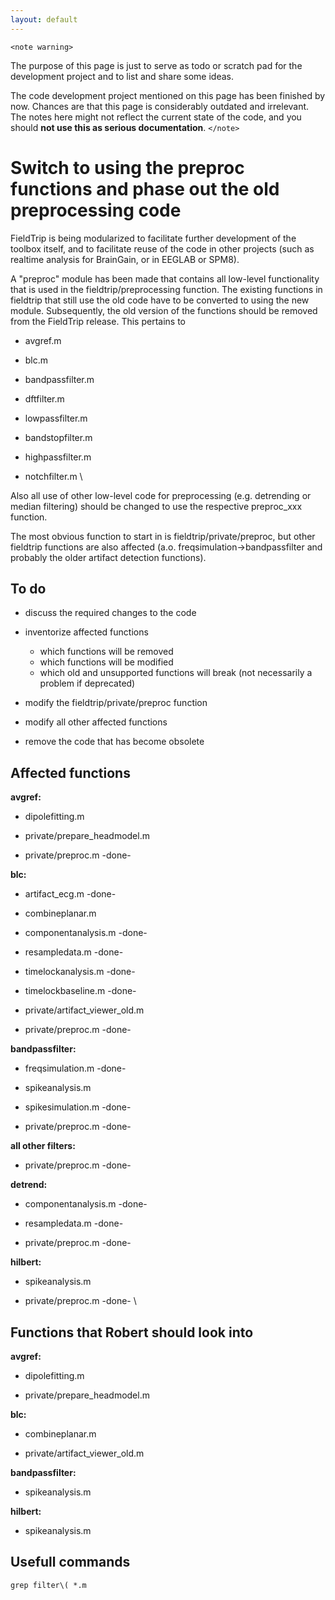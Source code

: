 ```yaml
---
layout: default
---
```


`<note warning>`

The purpose of this page is just to serve as todo or scratch pad for the development project and to list and share some ideas. 

The code development project mentioned on this page has been finished by now. Chances are that this page is considerably outdated and irrelevant. The notes here might not reflect the current state of the code, and you should **not use this as serious documentation**.
`</note>`

# Switch to using the preproc functions and phase out the old preprocessing code

FieldTrip is being modularized to facilitate further development of the toolbox itself, and to facilitate reuse of the code in other projects (such as realtime analysis for BrainGain, or in EEGLAB or SPM8).

A "preproc" module has been made that contains all low-level functionality that is used in the fieldtrip/preprocessing function. The existing functions in fieldtrip that still use the old code have to be converted to using the new module. Subsequently, the old version of the functions should be removed from the FieldTrip release. This pertains to 


*  avgref.m

*  blc.m

*  bandpassfilter.m        

*  dftfilter.m             

*  lowpassfilter.m

*  bandstopfilter.m        

*  highpassfilter.m        

*  notchfilter.m
\\

Also all use of other low-level code for preprocessing (e.g. detrending or median filtering) should be changed to use the respective preproc_xxx function. 

The most obvious function to start in is fieldtrip/private/preproc, but other fieldtrip functions are also affected (a.o. freqsimulation->bandpassfilter and probably the older artifact detection functions).


## To do

*  discuss the required changes to the code

*  inventorize affected functions
    * which functions will be removed
    * which functions will be modified
    * which old and unsupported functions will break (not necessarily a problem if deprecated)

*  modify the fieldtrip/private/preproc function

*  modify all other affected functions

*  remove the code that has become obsolete







## Affected functions

**avgref:**

*  dipolefitting.m

*  private/prepare_headmodel.m

*  private/preproc.m  -done-


**blc:**

*  artifact_ecg.m  -done-

*  combineplanar.m

*  componentanalysis.m -done-

*  resampledata.m -done-

*  timelockanalysis.m -done-

*  timelockbaseline.m -done-

*  private/artifact_viewer_old.m

*  private/preproc.m  -done-


**bandpassfilter:**

*  freqsimulation.m -done-

*  spikeanalysis.m

*  spikesimulation.m -done-

*  private/preproc.m  -done-


**all other filters:**

*  private/preproc.m  -done-


**detrend:**

*  componentanalysis.m -done-

*  resampledata.m -done-

*  private/preproc.m  -done-


**hilbert:**

*  spikeanalysis.m

*  private/preproc.m  -done-
\\

## Functions that Robert should look into


**avgref:**

*  dipolefitting.m

*  private/prepare_headmodel.m

**blc:**

*  combineplanar.m

*  private/artifact_viewer_old.m

**bandpassfilter:**

*  spikeanalysis.m

**hilbert:**

*  spikeanalysis.m


## Usefull commands

    grep filter\( *.m

